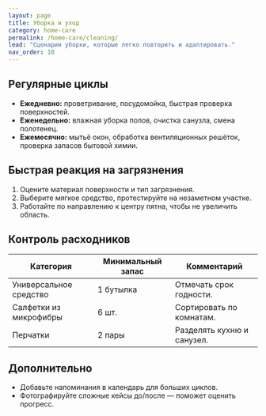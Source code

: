 ```yaml
---
layout: page
title: Уборка и уход
category: home-care
permalink: /home-care/cleaning/
lead: "Сценарии уборки, которые легко повторить и адаптировать."
nav_order: 10
---
```


## Регулярные циклы

- **Ежедневно:** проветривание, посудомойка, быстрая проверка поверхностей.
- **Еженедельно:** влажная уборка полов, очистка санузла, смена полотенец.
- **Ежемесячно:** мытьё окон, обработка вентиляционных решёток, проверка запасов бытовой химии.

## Быстрая реакция на загрязнения

1. Оцените материал поверхности и тип загрязнения.
2. Выберите мягкое средство, протестируйте на незаметном участке.
3. Работайте по направлению к центру пятна, чтобы не увеличить область.

## Контроль расходников

| Категория | Минимальный запас | Комментарий |
| --- | --- | --- |
| Универсальное средство | 1 бутылка | Отмечать срок годности.
| Салфетки из микрофибры | 6 шт. | Сортировать по комнатам.
| Перчатки | 2 пары | Разделять кухню и санузел.

## Дополнительно

- Добавьте напоминания в календарь для больших циклов.
- Фотографируйте сложные кейсы до/после — поможет оценить прогресс.
